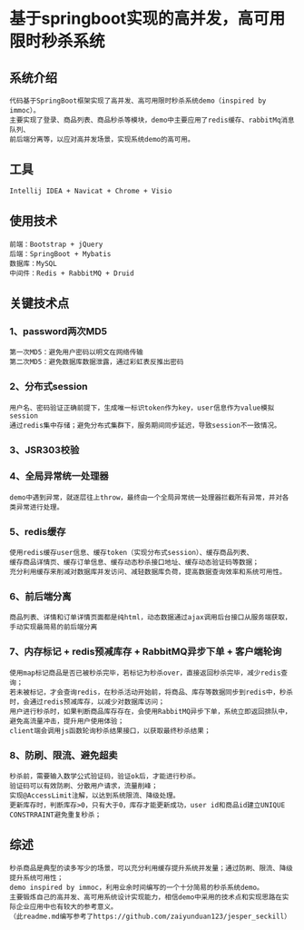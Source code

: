# 基于springboot实现的高并发，高可用限时秒杀系统

## 系统介绍 ##
	代码基于SpringBoot框架实现了高并发、高可用限时秒杀系统demo（inspired by immoc）。
	主要实现了登录、商品列表、商品秒杀等模块，demo中主要应用了redis缓存、rabbitMq消息队列、
	前后端分离等，以应对高并发场景，实现系统demo的高可用。
## 工具 ##
	Intellij IDEA + Navicat + Chrome + Visio
## 使用技术 ##
	前端：Bootstrap + jQuery
	后端：SpringBoot + Mybatis
	数据库：MySQL
	中间件：Redis + RabbitMQ + Druid
## 关键技术点 ##
### 1、password两次MD5
	第一次MD5：避免用户密码以明文在网络传输
	第二次MD5：避免数据库数据泄露，通过彩虹表反推出密码
### 2、分布式session
	用户名、密码验证正确前提下，生成唯一标识token作为key，user信息作为value模拟session
	通过redis集中存储；避免分布式集群下，服务期间同步延迟，导致session不一致情况。
### 3、JSR303校验
### 4、全局异常统一处理器
	demo中遇到异常，就逐层往上throw，最终由一个全局异常统一处理器拦截所有异常，并对各类异常进行处理。
### 5、redis缓存
	使用redis缓存user信息、缓存token（实现分布式session）、缓存商品列表、
	缓存商品详情页、缓存订单信息、缓存动态秒杀接口地址、缓存动态验证码等数据；
	充分利用缓存来削减对数据库并发访问、减轻数据库负荷，提高数据查询效率和系统可用性。
### 6、前后端分离
	商品列表、详情和订单详情页面都是纯html，动态数据通过ajax调用后台接口从服务端获取，手动实现最简易的前后端分离
### 7、内存标记 + redis预减库存 + RabbitMQ异步下单 + 客户端轮询
	使用map标记商品是否已被秒杀完毕，若标记为秒杀over，直接返回秒杀完毕，减少redis查询；
	若未被标记，才会查询redis，在秒杀活动开始前，将商品、库存等数据同步到redis中，秒杀时，会通过redis预减库存，以减少对数据库访问；
	用户进行秒杀时，如果判断商品库存存在，会使用RabbitMQ异步下单，系统立即返回排队中，避免高流量冲击，提升用户使用体验；
	client端会调用js函数轮询秒杀结果接口，以获取最终秒杀结果；
### 8、防刷、限流、避免超卖
	秒杀前，需要输入数学公式验证码，验证ok后，才能进行秒杀。
	验证码可以有效防刷、分散用户请求，流量削峰；
	实现@AccessLimit注解，以达到系统限流、降级处理。
	更新库存时，判断库存>0，只有大于0，库存才能更新成功，user id和商品id建立UNIQUE CONSTRRAINT避免重复秒杀；
## 综述 ##
	秒杀商品是典型的读多写少的场景，可以充分利用缓存提升系统并发量；通过防刷、限流、降级提升系统可用性；
	demo inspired by immoc，利用业余时间编写的一个十分简易的秒杀系统demo。
	主要锻炼自己的高并发、高可用系统设计实现能力，相信demo中采用的技术点和实现思路在实际企业应用中也有较大的参考意义。
	（此readme.md编写参考了https://github.com/zaiyunduan123/jesper_seckill）
